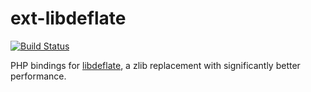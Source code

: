 # ext-libdeflate
[![Build Status](https://travis-ci.com/pmmp/ext-libdeflate.svg?branch=master)](https://travis-ci.com/pmmp/ext-libdeflate)

PHP bindings for [libdeflate](https://github.com/ebiggers/libdeflate), a zlib replacement with significantly better performance.
